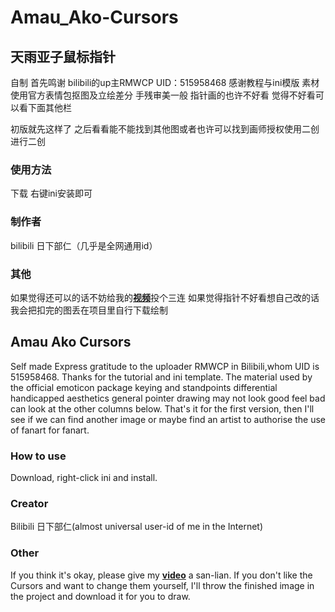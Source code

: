 # Amau_Ako-Cursors
## 天雨亚子鼠标指针
自制 首先鸣谢 bilibili的up主RMWCP UID：515958468
感谢教程与ini模版
素材使用官方表情包抠图及立绘差分 手残审美一般 指针画的也许不好看 觉得不好看可以看下面其他栏

初版就先这样了 之后看看能不能找到其他图或者也许可以找到画师授权使用二创进行二创

### 使用方法
下载 右键ini安装即可

### 制作者
bilibili 日下部仁（几乎是全网通用id）

### 其他
如果觉得还可以的话不妨给我的[**视频**](https://www.bilibili.com/video/BV1xw411r7Pg/)投个三连
如果觉得指针不好看想自己改的话我会把扣完的图丢在项目里自行下载绘制

## Amau Ako Cursors
Self made
Express gratitude to the uploader RMWCP in Bilibili,whom UID is 515958468. Thanks for the tutorial and ini template.
The material used by the official emoticon package keying and standpoints differential handicapped aesthetics general pointer drawing may not look good feel bad can look at the other columns below.
That's it for the first version, then I'll see if we can find another image or maybe find an artist to authorise the use of fanart for fanart.

### How to use
Download, right-click ini and install.

### Creator
Bilibili 日下部仁(almost universal user-id of me in the Internet)

### Other
If you think it's okay, please give my [**video**](https://www.bilibili.com/video/BV1xw411r7Pg/) a san-lian.
If you don't like the Cursors and want to change them yourself, I'll throw the finished image in the project and download it for you to draw.

